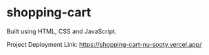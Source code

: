 # shopping-cart
Built using HTML, CSS and JavaScript.

Project Deployment Link: https://shopping-cart-nu-sooty.vercel.app/
